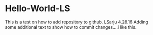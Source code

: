 # Hello-World-LS
This is a test on how to add repository to github. LSarju 4.28.16
Adding some additional text to show how to commit changes....i like this.
